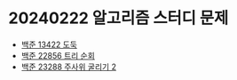 # 20240222 알고리즘 스터디 문제

- [백준 13422 도둑](https://www.acmicpc.net/problem/13422)
- [백준 22856 트리 순회](https://www.acmicpc.net/problem/22856)
- [백준 23288 주사위 굴리기 2](https://www.acmicpc.net/problem/23288)
